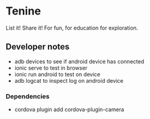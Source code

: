 # Tenine
List it! Share it! For fun, for education for exploration.

## Developer notes
* adb devices to see if android device has connected
* ionic serve to test in browser
* ionic run android to test on device
* adb logcat to inspect log on android device

### Dependencies
* cordova plugin add cordova-plugin-camera